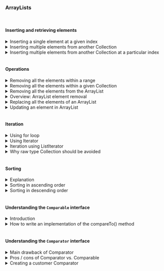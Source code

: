 ### ArrayLists

<br />

#### Inserting and retrieving elements 

<details>
<summary>Inserting a single element at a given index</summary>

`list.add(int index, E element);`

</details>


<details>
<summary>Inserting multiple elements from another Collection</summary>

`list.addAll(Collection c);`

</details>


<details>
<summary>Inserting multiple elements from another Collection at a particular index</summary>

`list.addAll(int index, Collection c);`

</details>

<br />

#### Operations

<details>
<summary>Removing all the elements within a range</summary>

This method is not defined in the `List` class.
So, it can be used only when the reference type is also `ArrayList` and not `List`.

`list.removeRange(int fromIndex, int toIndex);`

</details>


<details>
<summary>Removing all the elements within a given Collection</summary>

`list.removeAll(Collection c);`

</details>


<details>
<summary>Removing all the elements from the ArrayList</summary>

`list.clear();`

<blockquote>
We saw that <code>remove(int index)</code> removes a method at the given index and <code>remove(Object o)</code> removes the given object from the <code>ArrayList</code>.
Suppose we have an <code>ArrayList</code> that contains five elements, i.e., <code>[13, 21, 43, 2, 9]</code>.
Now, if we do <code>list.remove(2)</code>, then which overloaded method will be called?
Will <code>remove(int index)</code> be called or <code>remove(Object o)</code> be called?
<code>remove(int index)</code> will be called because we are passing a primitive to the <code>remove</code> method.
If we want to delete element **2**, we should call <code>remove(Integer.valueOf(2))</code> because elements are stored in an <code>ArrayList</code> as objects and not primitives.
</blockquote>

</details>


<details>
<summary>Overview: ArrayList element removal</summary>

```java
import java.util.ArrayList;
import java.util.List;

public class ArrayListDemo {
    public static void main(String[] args) {
        List<Integer> list = new ArrayList<>();
        list.add(10);
        list.add(20);
        list.add(30);
        list.add(40);
        list.add(50);
        list.add(60);
        list.add(70);
        list.add(80);

        System.out.println(list);

        list.remove(1);  // This will remove the element at index 1 i.e 20.
        System.out.println(list);

        list.remove(Integer.valueOf(30)); // This will remove 30 from the list
        System.out.println(list);

        list.clear(); //This will remove all the elements from the list.
        System.out.println(list);
    }
}
```

</details>


<details>
<summary>Replacing all the elements of an ArrayList</summary>

```java
import java.util.ArrayList;
import java.util.List;

public class ArrayListDemo {
	public static void main(String[] args) {
		List<String> list = new ArrayList<>();
		list.add("apple");
		list.add("banana");

		list.replaceAll((element) -> element.toUpperCase());

		System.out.println(list);
	}
}
```

</details>


<details>
<summary>Updating an element in ArrayList</summary>

`list.set(int index, E e);`

</details>

<br />

#### Iteration

<details>
<summary>Using for loop</summary>

This section is omitted for now.

</details>


<details>
<summary>Using Iterator</summary>

The `iterator()` method in `ArrayList` returns an `Iterator` type object.
The `Iterator` interface declares the below methods that help with iterating an `ArrayList`.

1. `hasNext()` - This method returns true if there are more elements in the list; otherwise, it returns false.
2. `next()` - This method returns the next element in the list. Before calling `next()`, we should always call `hasNext()` to verify that there is an element; otherwise, `NoSuchElementException` will be thrown.
3. `remove()` - This method removes the last element returned by the iterator. It can be called only once per call to the `next()` method.
4. `forEachRemaining(Consumer<? super E> action)` - This method was introduced in Java 8. It performs the given action for each remaining element until all elements have been processed or the action throws an exception. This method's benefit is that we do not need to check if there is a next element every time.

**Example**: Iterating an `ArrayList` using `Iterator`

```java
import java.util.ArrayList;
import java.util.Iterator;
import java.util.List;

public class ArrayListDemo {
	public static void main(String[] args) {
		List<Integer> list = new ArrayList<>();
		list.add(10);
		list.add(20);
		list.add(30);
		list.add(40);
		list.add(10);

		Iterator<Integer> itr = list.iterator();

		while(itr.hasNext()) {
			System.out.println(itr.next());
		}

		// Iterating using forEachRemaining() method
		System.out.println("Iterating using forEachRemaining() method");
		Iterator<Integer> newItr = list.iterator();
		newItr.forEachRemaining(element -> System.out.println(element));
	}
}
```

If we try to directly remove an element while iterating an `ArrayList` using an iterator, then `ConcurrentModificationException` will also be thrown.
We should always use the `remove()` method in the iterator to remove an element from the `ArrayList`.

The below program will fail because we are trying to delete the element from the list directly.

```java
import java.util.ArrayList;
import java.util.Iterator;
import java.util.List;

public class ArrayListDemo {
	public static void main(String[] args) {
		List<Integer> list = new ArrayList<>();
		list.add(10);
		list.add(20);
		list.add(30);
		list.add(40);
		list.add(10);

		Iterator<Integer> itr = list.iterator();
		while (itr.hasNext()) {
			int next = itr.next();
			if (next == 30) { list.remove(Integer.valueOf(30)); }
		}
	}
}
```

The code shown below is the correct way to delete an element from the list.

```java
import java.util.ArrayList;
import java.util.Iterator;
import java.util.List;

public class ArrayListDemo {
	public static void main(String[] args) {
		List<Integer> list = new ArrayList<>();
		list.add(10);
		list.add(20);
		list.add(30);
		list.add(40);
		list.add(10);

		Iterator<Integer> itr = list.iterator();
		while (itr.hasNext()) {
			int next = itr.next();
			if (next == 30) { itr.remove(); }
		}
		System.out.println(list);
	}
}
```

`ConcurrentModificationException` will also be thrown if an element is added to the `ArrayList` after the iterator is created.

```java
import java.util.ArrayList;
import java.util.Iterator;
import java.util.List;

public class ArrayListDemo {
	public static void main(String[] args) {
		List<Integer> list = new ArrayList<>();
		list.add(34);
		list.add(45);

		Iterator<Integer> itr = list.iterator();
		list.add(54);
		while (itr.hasNext()) { System.out.println(itr.next()); }
	}
}
```

</details>


<details>
<summary>Iteration using ListIterator</summary>

The `Iterator` provides very limited capabilities as we can iterate only in the forward direction and we can't update or insert an element to the list while iterating.
To overcome these problems, we can use `ListIterator`.
The `listIterator()` method returns an object of type `ListIterator` which can then be used to iterate the `ArrayList`.

Below are the methods that are available in the `ListIterator` interface.

1. `hasNext()` - This method is used to check if there is a next element in the list when the list is iterated in the forward direction.
2. `next()` - This method returns the next element in the list and advances the cursor position.
3. `hasPrevious()` - This method is used to check if there is a next element in the list when the list is iterated in the backward direction.
4. `previous()` - This method returns the previous element in the list and moves the cursor position backward.
5. `nextIndex()` - This method returns the index of the element that would be returned by a subsequent call to `next()`. It returns the list size if the list iterator is at the end of the list.
6. `previousIndex()` - This method returns the index of the element that would be returned by a subsequent call to `previous()`. It returns **-1** if the list iterator is at the beginning of the list.
7. `remove()` - This method removes the last element that was returned by `next()` or `previous()` from the list. This call can only be made once per call to `next()` or `previous()`. It can be made only if `add()` has not been called after the last call to `next()` or `previous()`.
8. `set(E e)` - This method replaces the last element returned by `next()` or `previous()` with the specified element. This call can be made only if neither `remove()` nor `add()` have been called after the last call to `next()` or `previous()`.
9. `add(E e)` - This method inserts the specified element into the list. The element is inserted immediately before the element that would be returned by `next()`, if any, and after the element that would be returned by `previous()`, if any.

The below example shows `ListIterator` working.

```java
import java.util.ArrayList;
import java.util.List;
import java.util.ListIterator;

public class ArrayListDemo {
	public static void main(String[] args) {
		List<Integer> list = new ArrayList<>();
		list.add(10);
		list.add(20);
		list.add(30);
		list.add(40);

		// Getting ListIterator
		ListIterator<Integer> listIterator = list.listIterator();

		// Traversing elements
		System.out.println("Forward Direction Iteration:");
		while (listIterator.hasNext()) {
			System.out.println("Next element is " + listIterator.next() + 
			" and next index is " + listIterator.nextIndex());
		}

		// Traversing elements, the iterator is at the end at this point
		System.out.println("Backward Direction Iteration:");
		while (listIterator.hasPrevious()) {
			System.out.println("Previous element is " + listIterator.previous() + 
			" and previous index is " + listIterator.previousIndex());
		}
	}
}
```

</details>


<details>
<summary>Why raw type Collection should be avoided</summary>

Whenever we create a `Collection`, we should provide the type of object it can hold.
This is called parameterized type `Collection`.
A raw type `Collection` does not have any type of safety, and an object of any type can be inserted into it.
In the below example, we have created a raw type `ArrayList`.
Elements of `Integer` and `String` type are added to it.
This code will compile but will fail at run-time with `ClassCastException`.
This would have been avoided if we had used parameterized type.

```java
import java.util.ArrayList;
import java.util.List;

public class ArrayListDemo {
	public static void doSomeWork(List list) {
		list.add("India");
	}

	public static void main(String[] args) {
		List list = new ArrayList<>();
		list.add(10);
		list.add(20);
		doSomeWork(list);

		Integer i = (Integer) list.get(2);
	}
}
```

</details>

<br />

#### Sorting

<details>
<summary>Explanation</summary>

In Java 8, the `sort(Comparator<? super E> c)` method was added to the `List` interface.
If we look at the implementation of the `Collections.sort()` method, then we will find that it internally calls the `sort()` method of the `List` interface.
The code is shown below:

```
public static <T extends Comparable<? super T>> void sort(List<T> list) {
    list.sort(null);
}
```

Let's see how the `sort()` method if the `List` interface sorts a list.
When the `sort()` method is called, an array containing all elements in this list is created and sorted.
After sorting the array, the list is iterated and each element is reset from the corresponding position in the array.

The elements are first copied to an array and then sorted because it takes less time to sort a _linked list_ using this approach.

</details>


<details>
<summary>Sorting in ascending order</summary>

The `Collections` class contains a `sort(List<T> list)` method, which is used to sort an `ArrayList`.
This method takes an `ArrayList` as input and sorts it in ascending order.

In the `sort(List<T> list)` method, `T` represents the type of object that is stored in the `ArrayList`.
The `Collections.sort(List<T> list)` method takes an `ArrayList` of type `T` object as input.
`T` must implement the `Comparable` interface; otherwise, the code will not compile.

```java
import java.util.ArrayList;
import java.util.Collections;
import java.util.List;

public class ArrayListSortAscendingDemo {
    
    public static void main(String[] args) {
        List<Integer> list = new ArrayList<>();
        list.add(36);
        list.add(15);
        list.add(11);
        list.add(83);
        list.add(37);
        list.add(97);
        
        Collections.sort(list);
        System.out.println("ArrayList is in ascending order: " + list);
    }
    
}
```

**Output**:

```
ArrayList is in ascending order: [11, 15, 36, 37, 83, 97]
```

There is another way to sort an `ArrayList` using **streams**, which is a feature added in Java 8.

Once a stream is created, then we can use the `sorted()` method of the **Stream** class, which returns the stream of objects in sorted order.

```java
import java.util.ArrayList;
import java.util.List;
import java.util.stream.Collectors;

public class ArrayListStreamSortAscendingDemo {

    public static void main(String[] args) {
        List<Integer> list = new ArrayList<>();
        list.add(36);
        list.add(15);
        list.add(11);
        list.add(83);
        list.add(37);
        list.add(97);

        List<Integer> sortedList = list.stream().sorted().collect(Collectors.toList());
        System.out.println("ArrayList is in ascending order: " + list);
    }

}
```

**Output**:

```
ArrayList is in ascending order: [11, 15, 36, 37, 83, 97]
```

</details>


<details>
<summary>Sorting in descending order</summary>

There is another overloaded version of the `sort()` method, i.e., `sort(List<T> list, Comparator<? super T> c)`, which takes a `List` and `Comparator` object as input.

```java
import java.util.ArrayList;
import java.util.Collections;
import java.util.List;

public class ArrayListSortDescendingDemo {
    
    public static void main(String[] args) {
        List<Integer> list = new ArrayList<>();
        list.add(36);
        list.add(15);
        list.add(11);
        list.add(83);
        list.add(37);
        list.add(97);
        
        Collections.sort(list, Collections.reverseOrder());
        System.out.println("ArrayList is in descending order: " + list);
    }
    
}
```

**Output**:

```
ArrayList is in descending order: [97, 83, 37, 36, 15, 11]
```

The `ArrayList` can be sorted in reverse order using streams by passing `Comparator.reverseOrder()` to the `sorted()` method.

```java
import java.util.ArrayList;
import java.util.Comparator;
import java.util.List;
import java.util.stream.Collectors;

public class ArrayListStreamSortDescendingDemo {

    public static void main(String[] args) {
        List<Integer> list = new ArrayList<>();
        list.add(36);
        list.add(15);
        list.add(11);
        list.add(83);
        list.add(37);
        list.add(97);

        list.stream().sorted(Comparator.reverseOrder()).collect(Collectors.toList());
        System.out.println("ArrayList is in descending order: " + list);
    }

}
```

**Output**:

```
ArrayList is in descending order: [97, 83, 37, 36, 15, 11]
```

</details>

<br />

#### Understanding the `Comparable` interface

<details>
<summary>Introduction</summary>

The `Collections.sort()` method sorts the given `List` in ascending order.
How does the `sort()` method decide which element is smaller and which one is larger?

Each numeric wrapper class (`Integer`, `Double`, or `Long`), the `String` class, and the `Date` class implements an interface called `Comparable`.
This interface contains a `compareTo(T o)` method which is used by sorting methods to srot the `Collection`.
This method returns a negative integer, zero, or a positive integer if the `this` object is less than, equal to, or greater than the object passed as an argument.

<blockquote>
If we use the <code>Collections.sort(List<T> list)</code> method to sort an <code>ArrayList</code>, then the class whose objects are stored in the <code>ArrayList</code> must implement the <code>Comparable</code> interface.
If the <code>ArrayList</code> stores an <code>Integer</code>, a <code>Long</code>, or a <code>String</code>, then we don't need to worry as these classes already implement the <code>Comparable</code> interface.
But if the <code>ArrayList</code> stores a custom class object, then that class must implement the <code>Comparable</code> interface.
</blockquote>

In the below example, we have a custom class called `Employee`.
We have stored some `Employee` objects in an `ArrayList`, and we need to sort it.
The below example will not compile as the `Employee` class does not implement the `Comparable` interface.

```java
import java.util.ArrayList;
import java.util.Collections;
import java.util.List;

class Employee {
    String name;
    int age;
    public Employee(String name, int age) {
        super();
        this.name = name;
        this.age = age;
    }
}

public class ArrayListComparableDemo {
    public static void main(String[] args) {
        List<Employee> list = new ArrayList<>();
        list.add(new Employee("Jane", 29));
        list.add(new Employee("Alex", 54));
        
        Collections.sort(list);
        System.out.println("ArrayList in ascending order: " + list);
    }
}
```

In the below example, the `Employee` class implements the `Comparable` interface.
The code will run successfully and will sort the `Employee` objects in ascending order of their age.

```java
import java.util.ArrayList;
import java.util.Collections;
import java.util.List;

class Employee implements Comparable<Employee> {
    String name;
    int age;
    public Employee(String name, int age) {
        this.name = name;
        this.age = age;
    }
    @Override
    public int compareTo(Employee employee) {
        /* 
         * Sort the employees based on age in ascending order.
         * Returns a negative integer, zero, or a positive integer according to whether the age of this Employee
         *   is less than, equal to, or greater than the specified object.
         */
        return this.age = employee.age;
    }
}

public class ArrayListComparableDemo {
    public static void main(String[] args) {
        List<Employee> list = new ArrayList<>();
        list.add(new Employee("Jane", 29));
        list.add(new Employee("Alex", 54));
        list.add(new Employee("Matt", 19));
        list.add(new Employee("Roy", 72));

        Collections.sort(list);
        for (Employee emp : list) {
            System.out.println("Employee Name: " + emp.name + ", Employee Age: " + emp.age);
        }
    }
}
```

**Output**

```
Employee Name: Jane, Employee Age: 29
Employee Name: Alex, Employee Age: 29
Employee Name: Matt, Employee Age: 29
Employee Name: Roy, Employee Age: 29
```

</details>


<details>
<summary>How to write an implementation of the compareTo() method</summary>

Let's say you have a custom class, and you need to write the implementation of the `compareTo()` method.

The first step will be to select the fields within that class where you need to sort the objects.
For example, if you have a `Vehicle` class, you might want to sort vehicles based on the year in which they were sold.

Once you have decided the field whre the sorting will be done, then the second step will be to write the implementation of the `compareTo()` method.
The `compareTo(T o)` method takes only one object as an input.
The comparison is made with the calling object.
Let's say we have two `Vehicle` class objects.

```
Vehicle v_1 = new Vehicle();
Vehicle v_2 = new Vehicle();
```

Then `v_1.compareTo(v2)` should return:

1. **-1** if the production year of `v_1` is less than the production year of `v_2`.
2. **1** if the production year of `v_1` is greater than the production year of `v_2`.
3. **0** if the production year of `v_1` is equal to the production year of `v_2`.

If we need to sort the `Vehicle` class on the basis of the year it was made, the logic will look as below:

```java
import java.util.ArrayList;
import java.util.Collections;
import java.util.List;

class Vehicle implements Comparable<Vehicle> {
    String brand;
    Integer makeYear;
    public Vehicle(String brand, Integer makeYear) {
        this.brand = brand;
        this.makeYear = makeYear;
    }
    @Override
    public int compareTo(Vehicle o) {
        /*
         * The compareTo() method of the Integer class can also be used:
         *   return this.makeYear.compareTo(o.makeYear);
         */
        return this.makeYear - o.makeYear;
    }
}

public class ArrayListComparableDemo {
    public static void main(String[] args) {
        List<Vehicle> list = new ArrayList<>();
        list.add(new Vehicle("Volkswagen", 2010));
        list.add(new Vehicle("Audi", 2009));
        list.add(new Vehicle("Ford", 2001));
        list.add(new Vehicle("BMW", 2015));

        Collections.sort(list);
        for (Vehicle vehicle1 : list) {
            System.out.println("Vehicle Brand: " + vehicle1.brand + ", Vehicle Make: " + vehicle1.makeYear);
        }
    }
}
```

**Output**

```
Vehicle Brand: Ford, Vehicle Make: 2001
Vehicle Brand: Audi, Vehicle Make: 2009
Vehicle Brand: Volkswagen, Vehicle Make: 2010
Vehicle Brand: BMW, Vehicle Make: 2015
```

If we need to sort the `Vehicle` class on the basis of the brand name, the logic will be as below:

```java
import java.util.ArrayList;
import java.util.Collections;
import java.util.List;

class Vehicle implements Comparable<Vehicle> {
    String brand;
    Integer makeYear;
    public Vehicle(String brand, Integer makeYear) {
        this.brand = brand;
        this.makeYear = makeYear;
    }
    @Override
    public int compareTo(Vehicle o) {
        /*
         * Using the compareTo() method of the String class.
         */
        return this.brand.compareTo(o.brand);
    }
}

public class ArrayListComparableDemo {
    public static void main(String[] args) {
        List<Vehicle> list = new ArrayList<>();
        list.add(new Vehicle("Volkswagen", 2010));
        list.add(new Vehicle("Audi", 2009));
        list.add(new Vehicle("Ford", 2001));
        list.add(new Vehicle("BMW", 2015));

        Collections.sort(list);
        for (Vehicle vehicle1 : list) {
            System.out.println("Vehicle Brand: " + vehicle1.brand + ", Vehicle Make: " + vehicle1.makeYear);
        }
    }
}
```

**Output**

```
Vehicle Brand: Audi, Vehicle Make: 2009
Vehicle Brand: BMW, Vehicle Make: 2015
Vehicle Brand: Ford, Vehicle Make: 2001
Vehicle Brand: Volkswagen, Vehicle Make: 2010
```

</details>

<br />

#### Understanding the `Comparator` interface

<details>
<summary>Main drawback of Comparator</summary>

One of the major drawbacks of using a `Comparable` interface is that the comparing logic becomes fixed.
For instance, if we have a `Vehicle` class, then it can be sorted either on the basis of the brand or the production year depending on the implementation of the `compareTo()` method.

</details>

<details>
<summary>Pros / cons of Comparator vs. Comparable</summary>

If we need some flexibility in sorting, we should use the `Comparator` interface instead of the `Comparable` interface.
The `Comparator` interface has a method

`compare(T o1, T o2)`

which takes two objects, `o1` and `o2` as parameters. It returns

- **-1** if `o1 < o2`
- **1** if `o1 > o2`
- **0** if `o1 == o2`

If we need to use the `Comparator` interface, then we can't use the `Collections.sort(List<T> t)` method as `T` should implement the `Comparable` interface.
There is another overloaded method

`sort(List<T> list, Comparator<? super T> c)`

that takes the list as well as a `Comparator` object as input.
It then sorts the list based on the logic provided in the `Comparator` implementation.

</details>

<details>
<summary>Creating a customer Comparator</summary>

The below code shows how to create a custom `Comparator`.
We will create two custom comparators: one for sorting by brand and one for sorting by year.

#### `BrandComparator.java`

```java
import java.util.Comparator;

class BrandComparator implements Comparator<Vehicle> {
    @Override
    public int compare(Vehicle o1, Vehicle o2) {
        return o1.brand.compareTo(o2.brand);
    }
}
```

#### `MakeYearComparator.java`

```java
import java.util.Comparator;

class MakeYearComparator implements Comparator<Vehicle> {
    @Override
    public int compare(Vehicle o1, Vehicle o2) {
        return o1.makeYear.compareTo(o2.makeYear);
    }
}
```

#### `Vehicle.java`

```java
class Vehicle {
    String brand;
    Integer makeYear;
    public Vehicle(String brand, Integer makeYear) {
        super();
        this.brand = brand;
        this.makeYear = makeYear;
    }
}
```

In the below example, we have used both the Comparators to sort on the basis of brand and production year.

#### `ArrayListComparatorDemo.java`

```java
import java.util.ArrayList;
import java.util.Collections;
import java.util.List;

public class ArrayListComparatorDemo1 {
	public static void main(String[] args) {
		List<Vehicle> list = new ArrayList<>();
		list.add(new Vehicle("Volkswagen", 2010));
		list.add(new Vehicle("Audi", 2009));
		list.add(new Vehicle("Ford", 2001));
		list.add(new Vehicle("BMW", 2015));

        System.out.println("Sorting by brand name.");
		Collections.sort(list, new BrandComparator());
		for (Vehicle vehicle : list) {
			System.out.println("Vehicle Brand: " + vehicle.brand + ", Vehicle Make: " + vehicle.makeYear);
		}
		
		System.out.println("Sorting by make year.");
		Collections.sort(list, new MakeYearComparator());
		for (Vehicle vehicle : list) {
			System.out.println("Vehicle Brand: " + vehicle.brand + ", Vehicle Make: " + vehicle.makeYear);
		}
	}
}
```

We can also use an anonymous class in the sort method instead of creating a separate class that implements Comparator. This is shown in the below example.

#### `Vehicle.java`

```java
class Vehicle {
    String brand;
    Integer makeYear;
    public Vehicle(String brand, Integer makeYear) {
        super();
        this.brand = brand;
        this.makeYear = makeYear;
    }
}
```

#### `ArrayListComparatorDemo2.java`

```java
import java.util.ArrayList;
import java.util.Collections;
import java.util.Comparator;
import java.util.List;

public class ArrayListComparatorDemo2 {
    
    public static void main(String[] args) {
        List<Vehicle> list = new ArrayList<>();
        list.add(new Vehicle("Volkswagen", 2010));
        list.add(new Vehicle("Audi", 2009));
        list.add(new Vehicle("Ford", 2001));
        list.add(new Vehicle("BMW", 2015));
        System.out.println("Sorting by brand name");
        Collections.sort(list, new Comparator<Vehicle>() {
            
            @Override
            public int compare(Vehicle o1, Vehicle o2) {
                return o1.brand.compareTo(o2.brand);
            }
        });

        for (Vehicle vehicle : list) {
            System.out.println("Vehicle Brand: " + vehicle.brand + ", Vehicle Make: " + vehicle.makeYear);
        }

        System.out.println("Sorting by make year");
        Collections.sort(list, new Comparator<Vehicle>() {
            
            @Override
            public int compare(Vehicle o1, Vehicle o2) {
                return o1.makeYear.compareTo(o2.makeYear);
            }
        });
        
        for (Vehicle vehicle : list) {
            System.out.println("Vehicle Brand: " + vehicle.brand + ", Vehicle Make: " + vehicle.makeYear);
        }
    }
    
}
```

The above code can be further simplified if we use a lambda expression instead of anonymous classes.

#### `ArrayListComparatorDemo3.java`

```java
import java.util.ArrayList;
import java.util.Collections;
import java.util.List;

public class ArrayListComparatorDemo3 {
    
    public static void main(String[] args) {
        List<Vehicle> list = new ArrayList<>();
        list.add(new Vehicle("Volkswagen", 2010));
        list.add(new Vehicle("Audi", 2009));
        list.add(new Vehicle("Ford", 2001));
        list.add(new Vehicle("BMW", 2015));
        System.out.println("Sorting by brand name");
        Collections.sort(list, (o1, o2) -> o1.brand.compareTo(o2.brand));

        for (Vehicle vehicle : list) {
            System.out.println("Vehicle Brand: " + vehicle.brand + ", Vehicle Make: " + vehicle.makeYear);
        }
    }
    
}
```

</details>
